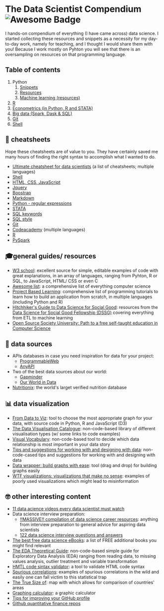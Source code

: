 # The Data Scientist Compendium <img src="https://cdn.rawgit.com/sindresorhus/awesome/d7305f38d29fed78fa85652e3a63e154dd8e8829/media/badge.svg" alt="Awesome Badge"/>
I hands-on compendium of everything (I have came across) data science. I started collecting these resources and snippets as a necessity for my day-to-day work, namely for teaching, and I thought I would share them with you! Because I work mostly on Pyhton you will see that there is an oversampling on resources on that programming language.

## Table of contents
1. Python
	1. [Snippets](https://github.com/bforbesc/the-data-scientist-compendium/blob/main/1_Python_snippets.md)
	1. [Resources](https://github.com/bforbesc/the-data-scientist-compendium/blob/main/1_Python_resources.md)
	1. [Machine learning (resources)](https://github.com/bforbesc/the-data-scientist-compendium/blob/main/1_Pyhton_machine_learning.md)
1. [R](https://github.com/bforbesc/the-data-scientist-compendium/blob/main/2_R.md)
1. [Econometrics (in Python, R and STATA)](https://github.com/bforbesc/the-data-scientist-compendium/blob/main/3_Econometrics_&_STATA.md)
1. [Big data (Spark, Dask & SQL)](https://github.com/bforbesc/the-data-scientist-compendium/blob/main/4_Spark_Dask_SQL.md)
1. [Git](https://github.com/bforbesc/the-data-scientist-compendium/blob/main/5_Git.md)
1. [Shell](https://github.com/bforbesc/the-data-scientist-compendium/blob/main/6_Shell.md)


## 🙈 cheatsheets
Hope these cheatsheets are of value to you. They have certainly saved me many hours of finding the right syntax to accomplish what I wanted to do.
- [Ultimate cheatsheet for data scientists](https://levelup.gitconnected.com/the-ultimate-cheat-sheet-for-data-scientists-d1e247b6a60c) (a list of cheatsheets; multiple languages)
- [Shell](https://oit.ua.edu/wp-content/uploads/2020/12/Linux_bash_cheat_sheet-1.pdf)
- [HTML, CSS, JavaScript](https://htmlcheatsheet.com/)
- [Jquery](https://oscarotero.com/jquery/)
- [Boostrap](https://hackerthemes.com/bootstrap-cheatsheet/)
- [Markdown](https://github.com/adam-p/markdown-here/wiki/Markdown-Cheatsheet)
- [Python - regular expressions](https://www.dataquest.io/wp-content/uploads/2019/03/python-regular-expressions-cheat-sheet.pdf)
- [STATA](https://www.stata.com/bookstore/statacheatsheets.pdf)
- [SQL keywords](https://www.w3schools.com/sql/sql_ref_keywords.asp)
- [SQL style](https://www.sqlstyle.guide/)
- [Git](https://education.github.com/git-cheat-sheet-education.pdf)
- [Codeacademy](https://www.codecademy.com/resources/cheatsheets/language/python) (multiple languages)
- [R](https://www.rstudio.com/resources/cheatsheets/)
- [PySpark](https://www.datacamp.com/cheat-sheet/pyspark-cheat-sheet-spark-in-python)

	
## 🎓general guides/ resources
- [W3 school](https://www.w3schools.com/python/default.asp): excellent source for simple, editable examples of code with great explanations, in an array of languages, ranging from Pyhton, R or SQL, to JavaScript, HTML/ CSS or even C
- [Awesome list](https://github.com/sindresorhus/awesome/blob/main/readme.md): a comprehensive list of everything computer science
- [Project Based Learning](https://github.com/practical-tutorials/project-based-learning?utm_source=pocket_mylist): comprehensive list of programming tutorials to learn how to build an application from scratch, in multiple languages (including Python and R)
- [Hitchhiker's Guide to Data Science for Social Good](https://github.com/dssg/hitchhikers-guide?utm_source=pocket_mylist): resources from the [Data Science for Social Good Fellowship (DSSG)](http://dssgfellowship.org/) covering everything from ETL to machine learning
- [Open Source Society University: Path to a free self-taught education in Computer Science](https://github.com/ossu/computer-science#introduction-to-computer-science)


## 💽 data sources
- APIs databases in case you need inspiration for data for your project:
	- [ProgrammableWeb](https://www.programmableweb.com/apis/directory)
	- [AnyAPI](https://any-api.com/)
- Two of the best data sources about our world: 
	- [Gapminder](https://www.gapminder.org/)
	- [Our World in Data](https://ourworldindata.org/blog?utm_source=pocket_mylist)
- [Nutritionix](https://www.nutritionix.com/?utm_source=pocket_mylist): the world's larget verified nutrition database


## 📊 data visualization
- [From Data to Viz](https://www.data-to-viz.com/): tool to choose the most appropriate graph for your data, with source code in Python, R and JavaScript (D3)
- [The Data Visualisation Catalogue](https://datavizcatalogue.com/): non-code-based library of different visualisation types (w/ some links to code examples)
- [Visual Vocabulary](https://ft-interactive.github.io/visual-vocabulary/): non-code-based tool to decide which data relationship is most important in your data story
- [Tips and suggestions for working with and designing with data](https://flowingdata.com/category/guides/): non-code-cased tips and suggestions for working with and designing with data
- [Data wrapper: build graphs with ease](https://app.datawrapper.de/chart/rweXo/upload): tool (drag and drop) for building graphs easily
- [WTF visualizations: visualizations that make no sense](https://viz.wtf/?utm_source=pocket_mylist): examples of poorly used visualizations which might lead to misinformation


## 🤓 other interesting content
- [11 data acience videos every data scientist must watch](https://pypi.org/project/ipython/)
- Data science interview preparation:
	- [‼️MASSIVE‼️ compilation of data science career resources](https://github.com/cdeweyx/DS-Career-Resources): anything from interview preparation to general advice for aspiring data scientists
	- [122 data science interview questions and answers](https://www.edureka.co/blog/interview-questions/data-science-interview-questions/)
- [The best free data science eBooks](https://towardsdatascience.com/the-best-free-data-science-ebooks-b671691e5231): a list of FREE additional books you might find relevant
- [The EDA Theoretical Guide](https://towardsdatascience.com/the-eda-theoretical-guide-b7cef7653f0d): non-code-based simple guide for Exploratory Data Analysis (EDA) ranging from reading data, to missing values analysis, outlier treatment and variable transformation
- [HMTL code sintax validator](https://validator.w3.org/#validate_by_input): a tool to validate HTML code syntax
- [Spurious correlations](https://tylervigen.com/spurious-correlations): examples of spurious correlations in the wild and easily one can fall victim to this statistical trap
- [The True Size of](https://www.thetruesize.com/): map with which allows for comparison of countries' areas
- [Graphing calculator](https://www.desmos.com/calculator): a graphic calculator
- [Tips for improving your GitHub profile](https://towardsdatascience.com/enrich-your-github-profile-with-these-tips-272fa1eafe05?gi=27b896f9e9c4)
- [Github quantitative finance repos](https://www.linkedin.com/posts/stylianos-iordanis-34787a19_goldman-sachs-activity-6974353708239237120-al7X/)

